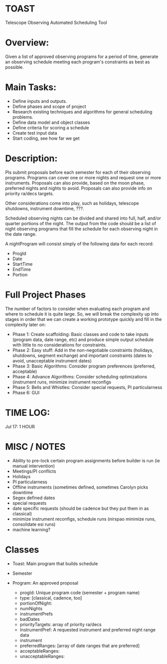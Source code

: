 # TOAST
Telescope Observing Automated Scheduling Tool


# Overview: 
Given a list of approved observing programs for a period of time, generate an observing schedule meeting each program's constraints as best as possible.  

# Main Tasks:
- Define inputs and outputs.
- Define phases and scope of project
- Research existing techniques and algorithms for general scheduling problems. 
- Define data model and object classes
- Define criteria for scoring a schedule
- Create test input data
- Start coding, see how far we get


# Description:
PIs submit proposals before each semester for each of their observing programs.  Programs can cover one or more nights and request one or more instruments.  Proposals can also provide, based on the moon phase, preferred nights and nights to avoid.  Proposals can also provide info on priority ra/decs targets.

Other considerations come into play, such as holidays, telescope shutdowns, instrument downtime, ???.

Scheduled observing nights can be divided and shared into full, half, and/or quarter portions of the night.
The output from the code should be a list of night observing programs that fill the schedule for each observing night in the date range.  

A nightProgram will consist simply of the following data for each record:
- ProgId
- Date
- StartTime
- EndTime
- Portion


# Full Project Phases
The number of factors to consider when evaluating each program and where to schedule it is quite large.  So, we will break the complexity up into stages in order that we can create a working prototype quickly and fill in the complexity later on:

- Phase 1: Create scaffolding: Basic classes and code to take inputs (program data, date range, etc) and produce simple output schedule with little to no considerations for constraints.
- Phase 2: Easy stuff: Add in the non-negotiable constraints (holidays, shutdowns, segment exchange) and important constraints (dates to avoid, unacceptable instrument dates)
- Phase 3: Basic Algorithms: Consider program preferences (preferred, acceptable)
- Phase 4: Advance Algorithms: Consider scheduling optimizations (instrument runs, minimize instrument reconfigs
- Phase 5: Bells and Whistles: Consider special requests, PI particularness
- Phase 6: GUI


# TIME LOG:
Jul 17: 1 HOUR


# MISC / NOTES
- Ability to pre-lock certain program assignments before builder is run (ie manual intervention)
- Meetings/PI conflicts
- Holidays
- PI particularness
- Offline instruments (sometimes defined, sometimes Carolyn picks downtime
- Segex defined dates
- special requests
- date specific requests (should be cadence but they put them in as classical)
- minimize instrument reconfigs, schedule runs (nirspao minimize runs, consolidate esi runs)
- machine learning?


# Classes
- Toast: Main program that builds schedule
- Semester


- Program: An approved proposal
  - progId: Unique program code (semester + program name)
  - type: [classical, cadence, too]
  - portionOfNight:
  - numNights
  - instrumentPrefs
  - badDates
  - priorityTargets: array of priority ra/decs
  - InstrumentPref: A requested instrument and preferred night range data 
  - instrument
  - preferredRanges: [array of date ranges that are preferred]
  - acceptableRanges:
  - unacceptableRanges:
